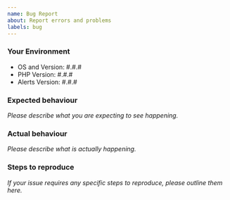 ```yaml
---
name: Bug Report
about: Report errors and problems
labels: bug
---
```


### Your Environment

- OS and Version: #.#.#
- PHP Version: #.#.#
- Alerts Version: #.#.#

### Expected behaviour

*Please describe what you are expecting to see happening.*

### Actual behaviour

*Please describe what is actually happening.*

### Steps to reproduce

*If your issue requires any specific steps to reproduce, please outline them here.*
